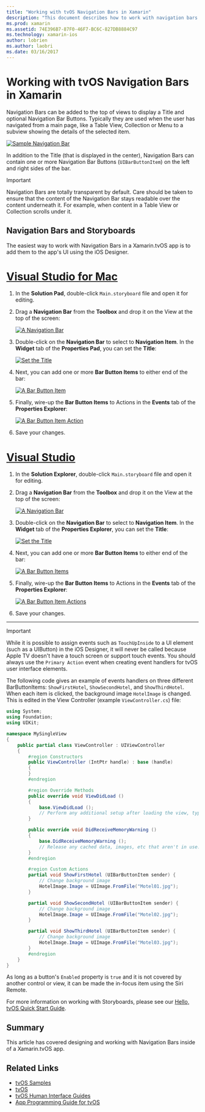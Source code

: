 ```yaml
---
title: "Working with tvOS Navigation Bars in Xamarin"
description: "This document describes how to work with navigation bars in a tvOS app built with Xamarin. It discusses setting up navigation bars in a storyboard and responding to events from these buttons."
ms.prod: xamarin
ms.assetid: 74E396B7-87F0-46F7-BC6C-827DB8884C97
ms.technology: xamarin-ios
author: lobrien
ms.author: laobri
ms.date: 03/16/2017
---
```


# Working with tvOS Navigation Bars in Xamarin

Navigation Bars can be added to the top of views to display a Title and optional Navigation Bar Buttons. Typically they are used when the user has navigated from a main page, like a Table View, Collection or Menu to a subview showing the details of the selected item.

[![](navigation-bars-images/navbar01.png "Sample Navigation Bar")](navigation-bars-images/navbar01.png#lightbox)

In addition to the Title (that is displayed in the center), Navigation Bars can contain one or more Navigation Bar Buttons (`UIBarButtonItem`) on the left and right sides of the bar.

> [!IMPORTANT]
> Navigation Bars are totally transparent by default. Care should be taken to ensure that the content of the Navigation Bar stays readable over the content underneath it. For example, when content in a Table View or Collection scrolls under it.

<a name="Navigation-Bars-and-Storyboards" />

## Navigation Bars and Storyboards

The easiest way to work with Navigation Bars in a Xamarin.tvOS app is to add them to the app's UI using the iOS Designer.

# [Visual Studio for Mac](#tab/macos)

1. In the **Solution Pad**, double-click `Main.storyboard` file and open it for editing.
1. Drag a **Navigation Bar** from the **Toolbox** and drop it on the View at the top of the screen:

    [![](navigation-bars-images/navbar02.png "A Navigation Bar")](navigation-bars-images/navbar02.png#lightbox)
1. Double-click on the **Navigation Bar** to select to **Navigation Item**. In the **Widget** tab of the **Properties Pad**, you can set the **Title**:

    [![](navigation-bars-images/navbar03.png "Set the Title")](navigation-bars-images/navbar03.png#lightbox)
1. Next, you can add one or more **Bar Button Items** to either end of the bar:

    [![](navigation-bars-images/navbar04.png "A Bar Button Item")](navigation-bars-images/navbar04.png#lightbox)
1. Finally, wire-up the **Bar Button Items** to Actions in the **Events** tab of the **Properties Explorer**:

    [![](navigation-bars-images/navbar05.png "A Bar Button Item Action")](navigation-bars-images/navbar05.png#lightbox)
1. Save your changes.


# [Visual Studio](#tab/windows)


1. In the **Solution Explorer**, double-click `Main.storyboard` file and open it for editing.
1. Drag a **Navigation Bar** from the **Toolbox** and drop it on the View at the top of the screen:

    [![](navigation-bars-images/navbar02-vs.png "A Navigation Bar")](navigation-bars-images/navbar02-vs.png#lightbox)
1. Double-click on the **Navigation Bar** to select to **Navigation Item**. In the **Widget** tab of the **Properties Explorer**, you can set the **Title**:

    [![](navigation-bars-images/navbar03-vs.png "Set the Title")](navigation-bars-images/navbar03-vs.png#lightbox)
1. Next, you can add one or more **Bar Button Items** to either end of the bar:

    [![](navigation-bars-images/navbar04-vs.png "A Bar Button Items")](navigation-bars-images/navbar04-vs.png#lightbox)
1. Finally, wire-up the **Bar Button Items** to Actions in the **Events** tab of the **Properties Explorer**:

    [![](navigation-bars-images/navbar05-vs.png "A Bar Button Item Actions")](navigation-bars-images/navbar05-vs.png#lightbox)
1. Save your changes.


-----

> [!IMPORTANT]
> While it is possible to assign events such as `TouchUpInside` to a UI element (such as a UIButton) in the iOS Designer, it will never be called because Apple TV doesn't have a touch screen or support touch events. You should always use the `Primary Action` event when creating event handlers for tvOS user interface elements.

The following code gives an example of events handlers on three different BarButtonItems: `ShowFirstHotel`, `ShowSecondHotel`, and `ShowThirdHotel`. When each item is clicked, the background image `HotelImage` is changed. This is edited in the View Controller (example `ViewController.cs`) file:

```csharp
using System;
using Foundation;
using UIKit;

namespace MySingleView
{
    public partial class ViewController : UIViewController
    {
        #region Constructors
        public ViewController (IntPtr handle) : base (handle)
        {
        }
        #endregion

        #region Override Methods
        public override void ViewDidLoad ()
        {
            base.ViewDidLoad ();
            // Perform any additional setup after loading the view, typically from a nib.
        }

        public override void DidReceiveMemoryWarning ()
        {
            base.DidReceiveMemoryWarning ();
            // Release any cached data, images, etc that aren't in use.
        }
        #endregion

        #region Custom Actions
        partial void ShowFirstHotel (UIBarButtonItem sender) {
            // Change background image
            HotelImage.Image = UIImage.FromFile("Motel01.jpg");
        }

        partial void ShowSecondHotel (UIBarButtonItem sender) {
            // Change background image
            HotelImage.Image = UIImage.FromFile("Motel02.jpg");
        }

        partial void ShowThirdHotel (UIBarButtonItem sender) {
            // Change background image
            HotelImage.Image = UIImage.FromFile("Motel03.jpg");
        }
        #endregion
    }
}
```

As long as a button's `Enabled` property is `true` and it is not covered by another control or view, it can be made the in-focus item using the Siri Remote.

For more information on working with Storyboards, please see our [Hello, tvOS Quick Start Guide](~/ios/tvos/get-started/hello-tvos.md).

<a name="Summary" />

## Summary

This article has covered designing and working with Navigation Bars inside of a Xamarin.tvOS app.



## Related Links

- [tvOS Samples](https://docs.microsoft.com/samples/browse/?products=xamarin&term=Xamarin.iOS+tvOS)
- [tvOS](https://developer.apple.com/tvos/)
- [tvOS Human Interface Guides](https://developer.apple.com/tvos/human-interface-guidelines/)
- [App Programming Guide for tvOS](https://developer.apple.com/library/prerelease/tvos/documentation/General/Conceptual/AppleTV_PG/)
